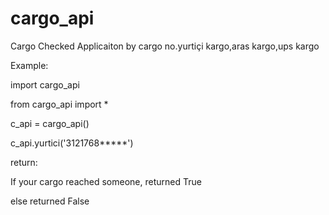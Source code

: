 cargo_api
=========

Cargo Checked Applicaiton by cargo no.yurtiçi kargo,aras kargo,ups kargo

Example:

import cargo_api

from cargo_api import *


c_api = cargo_api()

c_api.yurtici('3121768*****')


return: 

If your cargo reached someone, returned True

else returned False

